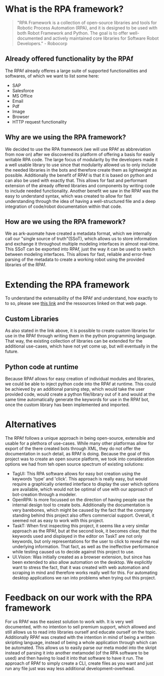 # What is the RPA framework?
>"RPA Framework is a collection of open-source libraries and tools for Robotic Process Automation (RPA), and it is designed to be used with both Robot Framework and Python. The goal is to offer well-documented and actively maintained core libraries for Software Robot Developers." - Robocorp

## Already offered functionality by the RPAf
The RPAf already offeres a large suite of supported functionalities and softwares, of which we want to list some here:
* SAP
* Salesforce
* MS Office
* Email
* Pdf
* Image
* Browser
* HTTP request functionality

## Why are we using the RPA framework?
We decided to use the RPA framework (we will use RPAf as abbreviation from now on) after we discovered its platform of offering a basis for easily writable RPA code. The large focus of modularity by the developers made it a well usable library to use since that modularity allowed us to only include the needed libraries in the bots and therefore create them as lightweight as possible.
Additionally the benefit of RPAf is that it is based on python and can also be used with exactly that. This allows for fast and performant extension of the already offered libraries and components by writing code to include needed functionality.
Another benefit we saw in the RPAf was the easy to understand syntax, which was created to allow for fast understanding through the idea of having a well-structured file and a deep integration of code/robot documentation within that code.

## How are we using the RPA framework?
We as ark-auomate have created a metadata format, which we internally call our "single source of truth"(SSoT), which allows us to store information and exchange it throughout multiple modeling interfaces in almost real-time.
This SSoT can be exported into RPAf, just the way it can be used to switch between modeling interfaces. This allows for fast, reliable and error-free parsing of the metadata to create a working robot using the provided libraries of the RPAf.

# Extending the RPA framework
To understand the extensability of the RPAf and understand, how exactly to to so, please see [this link](https://robocorp.com/docs/development-guide/robot-framework/how-to-use-custom-python-libraries-in-your-robots) and the ressources linked on that web page.

## Custom Libraries
As also stated in the link above, it is possible to create custom libraries for use in the RPAf through writing them in the python programming language.
That way, the existing collection of libraries can be extended for the additional use-cases, which have not yet come up, but will eventually in the future. 

## Python code at runtime
Because RPAf allows for easy creation of individual modules and libraries, we could be able to inject python code into the RPAf at runtime.
This could be achieved by an additional parsing step, which would take the user provided code, would create a python file/library out of it and would at the same time automatically generate the keywords for use in the RPAf bot, once the custom library has been implemented and imported.

# Alternatives 
The RPAf follows a unique approach in being open-source, extensible and usable for a plethora of use-cases.
While many other platformas allow for export of the there created bots through XML, they do not offer the documentation in such detail, as RPAf is doing.
Because the goal of this project was to create an open source platform, we took into consideration options we had from teh open source spectrum of existing solutions:
* TagUI: This RPA software allows for easy bot creation using the keywords 'type' and 'click'. This approach is really easy, but would require a graphically oriented interface to display the user which options are available, which would not be optimal of use with our approach of bot-creation through a modeler.
* OpenRPA: Is more focussed on the direction of having people use the internal design tool to create bots. Additionally the documentation is very barebones, which might be caused by the fact that the company standing behind this project also offers commercial support. Overall, it seemed not as easy to work with this project.
* TaskT: When first inspecting this project, it seems like a very similar approach as the RPAf, but at the second look, it becomes clear, that the keywords used and displayed in the editor on TaskT are not only keywords, but only representations for the user to click to reveal the real underlying information. That fact, as well as the ineffective performance while testing caused us to decide against this project to use. 
* UI.Vision: Was initially created as a browser extension, but since has been extended to also allow automation on the desktop. We explicitly want to stress the fact, that it was created with web automation and scraping in mind and therefore works really well for this. For automating desktop applications we ran into problems when trying out this project.

# Feedback on our work with the RPA framework
For us RPAf was the easiest solution to work with. It is very well documented, with no intention to sell premium support, which allowed and still allows us to read into libraries ourself and educate ourself on the topic.
Additionally RPAf was created with the intention in mind of being a written skripting language, instead of being a whole application through which can be automated. This allows us to easily parse our meta model into the skript instead of parsing it into another metamodel (of the RPA software to be used) and then having to load it into that software to have it run. The approach of RPAf to simply create a CLI, create files as you want and just run any file just was way less additional development-overhead.
